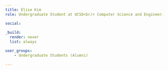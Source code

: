 ```yaml
---
title: Elise Kim
role: Undergraduate Student at UCSD<br/> Computer Science and Engineering

social:
    
_build:
  render: never
  list: always

user_groups:
    - Undergraduate Students (Alumni)

---
```

